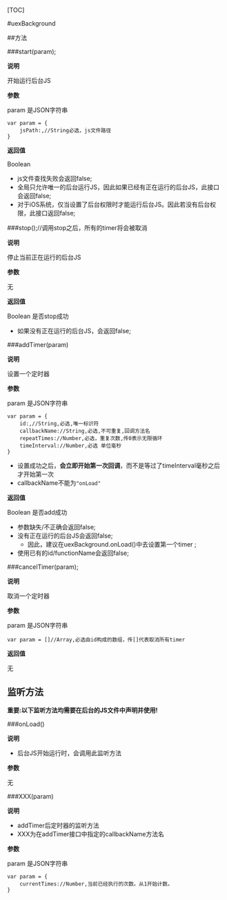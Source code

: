 
[TOC]

#uexBackground






##方法


###start(param);

**说明**

开始运行后台JS


**参数**


param 是JSON字符串

```
var param = {
	jsPath:,//String必选，js文件路径
}
```
**返回值**

Boolean 

* js文件查找失败会返回false;
* 全局只允许唯一的后台运行JS，因此如果已经有正在运行的后台JS，此接口会返回false;
* 对于iOS系统，仅当设置了后台权限时才能运行后台JS。因此若没有后台权限，此接口返回false;


###stop();//调用stop之后，所有的timer将会被取消

**说明**

停止当前正在运行的后台JS

**参数**

无

**返回值**

Boolean 是否stop成功

* 如果没有正在运行的后台JS，会返回false;




###addTimer(param)

**说明**

设置一个定时器



**参数**

param 是JSON字符串


```
var param = {
	id:,//String,必选,唯一标识符
	callbackName://String,必选,不可重复,回调方法名
	repeatTimes://Number,必选，重复次数,传0表示无限循环
	timeInterval://Number,必选 单位毫秒
}
```

* 设置成功之后，**会立即开始第一次回调**，而不是等过了timeInterval毫秒之后才开始第一次
* callbackName不能为`"onLoad"`

**返回值**

Boolean 是否add成功 


* 参数缺失/不正确会返回false;
* 没有正在运行的后台JS会返回false;
	* 因此，建议在uexBackground.onLoad()中去设置第一个timer ;
* 使用已有的id/functionName会返回false;

###cancelTimer(param);

**说明**

取消一个定时器

**参数**

param 是JSON字符串

```
var param = []//Array,必选由id构成的数组，传[]代表取消所有timer
```

**返回值**

无

## 监听方法

**重要:以下监听方法均需要在后台的JS文件中声明并使用!**

###onLoad()

**说明**

* 后台JS开始运行时，会调用此监听方法


**参数**

无


###XXX(param)

**说明**

* addTimer后定时器的监听方法
* XXX为在addTimer接口中指定的callbackName方法名


**参数**

param 是JSON字符串


```
var param = {
	currentTimes://Number,当前已经执行的次数。从1开始计数。
}
```